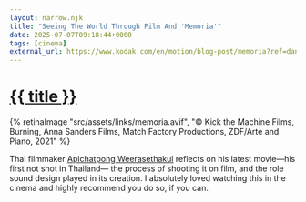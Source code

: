 ```yaml
---
layout: narrow.njk
title: "Seeing The World Through Film And 'Memoria'"
date: 2025-07-07T09:18:44+0000
tags: [cinema]
external_url: https://www.kodak.com/en/motion/blog-post/memoria?ref=daniel.pizza
---
```

<h1><a href="{{ external_url }}">{{ title }}</a></h1>

{% retinaImage "src/assets/links/memoria.avif", "© Kick the Machine Films, Burning, Anna Sanders Films, Match Factory Productions, ZDF/Arte and Piano, 2021" %}

Thai filmmaker [Apichatpong Weerasethakul](https://letterboxd.com/director/apichatpong-weerasethakul/?ref=daniel.pizza) reflects on his latest movie—his first not shot in Thailand— the process of shooting it on film, and the role sound design played in its creation. I absolutely loved watching this in the cinema and highly recommend you do so, if you can.
